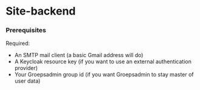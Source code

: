 # Site-backend

### Prerequisites
Required:
- An SMTP mail client (a basic Gmail address will do)
- A Keycloak resource key (if you want to use an external authentication provider)
- Your Groepsadmin group id (if you want Groepsadmin to stay master of user data)

